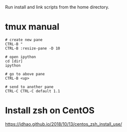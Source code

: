 Run install and link scripts from the home directory.

# tmux manual

    # create new pane
    CTRL-B "
    CTRL-B :resize-pane -D 10
    
    # open ipython
    cd [dir]
    ipython
    
    # go to above pane
    CTRL-B <up>
    
    # send to another pane
    CTRL-C CTRL-C default 1.1
    
# Install zsh on CentOS

https://jdhao.github.io/2018/10/13/centos_zsh_install_use/
